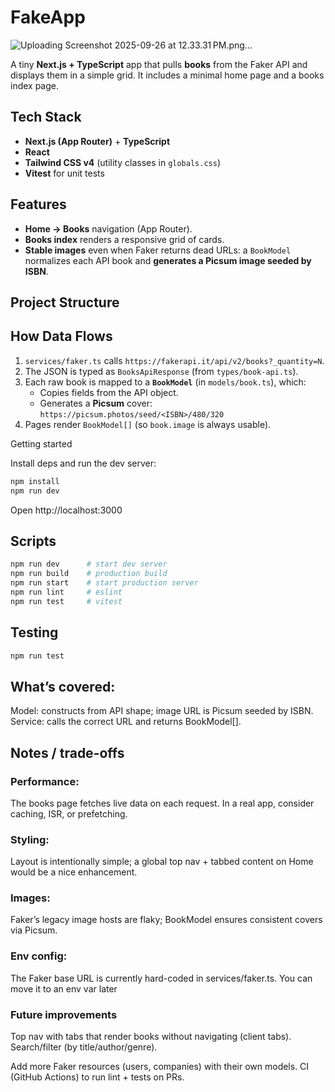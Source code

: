 # FakeApp
![Uploading Screenshot 2025-09-26 at 12.33.31 PM.png…]()

A tiny **Next.js + TypeScript** app that pulls **books** from the Faker API and displays them in a simple grid. It includes a minimal home page and a books index page.

## Tech Stack

- **Next.js (App Router)** + **TypeScript**
- **React**
- **Tailwind CSS v4** (utility classes in `globals.css`)
- **Vitest** for unit tests

## Features

- **Home → Books** navigation (App Router).
- **Books index** renders a responsive grid of cards.
- **Stable images** even when Faker returns dead URLs: a `BookModel` normalizes each API book and **generates a Picsum image seeded by ISBN**.

## Project Structure


## How Data Flows

1. `services/faker.ts` calls `https://fakerapi.it/api/v2/books?_quantity=N`.
2. The JSON is typed as `BooksApiResponse` (from `types/book-api.ts`).
3. Each raw book is mapped to a **`BookModel`** (in `models/book.ts`), which:
   - Copies fields from the API object.
   - Generates a **Picsum** cover:  
     `https://picsum.photos/seed/<ISBN>/480/320`
4. Pages render `BookModel[]` (so `book.image` is always usable).

Getting started

Install deps and run the dev server:
```bash
npm install
npm run dev
```

Open http://localhost:3000

## Scripts
```bash
npm run dev      # start dev server
npm run build    # production build
npm run start    # start production server
npm run lint     # eslint
npm run test     # vitest
```

## Testing
```bash
npm run test
```

## What’s covered:

Model: constructs from API shape; image URL is Picsum seeded by ISBN.
Service: calls the correct URL and returns BookModel[].

## Notes / trade-offs

### Performance:
The books page fetches live data on each request. In a real app, consider caching, ISR, or prefetching.

### Styling:
Layout is intentionally simple; a global top nav + tabbed content on Home would be a nice enhancement.

### Images:
Faker’s legacy image hosts are flaky; BookModel ensures consistent covers via Picsum.

### Env config:
The Faker base URL is currently hard-coded in services/faker.ts. You can move it to an env var later

### Future improvements
Top nav with tabs that render books without navigating (client tabs).
Search/filter (by title/author/genre).

Add more Faker resources (users, companies) with their own models.
CI (GitHub Actions) to run lint + tests on PRs.
